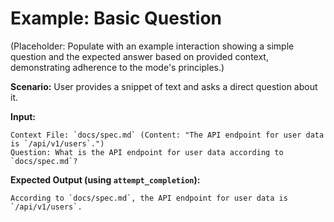 # Example: Basic Question

(Placeholder: Populate with an example interaction showing a simple question and the expected answer based on provided context, demonstrating adherence to the mode's principles.)

**Scenario:** User provides a snippet of text and asks a direct question about it.

**Input:**
```
Context File: `docs/spec.md` (Content: "The API endpoint for user data is `/api/v1/users`.")
Question: What is the API endpoint for user data according to `docs/spec.md`?
```

**Expected Output (using `attempt_completion`):**
```
According to `docs/spec.md`, the API endpoint for user data is `/api/v1/users`.